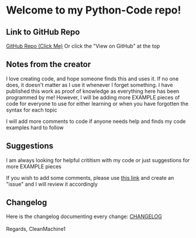 # Welcome to my Python-Code repo!
## Link to GitHub Repo
[GitHub Repo (Click Me)](https://github.com/CleanMachine1/Python-Code/)
Or click the "View on GitHub" at the top
<br> 
## Notes from the creator 
I love creating code, and hope someone finds this and uses it.
If no one does, it doesn't matter as I use it whenever I forget something.
I have published this work as proof of knowledge as everything here has been programmed by me!
However, I will be adding more EXAMPLE pieces of code for everyone to use for either learning or when you have forgotten the syntax for each topic

I will add more comments to code if anyone needs help and finds my code examples hard to follow 

## Suggestions

I am always looking for helpful crititism with my code or just suggestions for more EXAMPLE pieces 

If you wish to add some comments, please use [this link](https://github.com/CleanMachine1/Python-Code/issues) and create an "issue" and I will review it accordingly

## Changelog

Here is the changelog documenting every change: 
[CHANGELOG](https://raw.githubusercontent.com/CleanMachine1/Python-Code/main/CHANGELOG)
<br>
<br>
Regards,
        CleanMachine1
